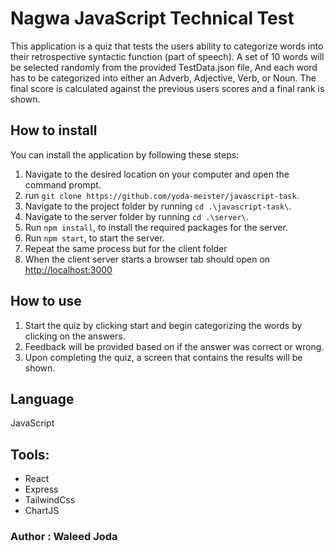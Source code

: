 # Nagwa JavaScript Technical Test

This application is a quiz that tests the users ability to categorize words into their retrospective syntactic function (part of speech). A set of 10 words will be selected randomly from the provided TestData.json file, And each word has to be categorized into either an Adverb, Adjective, Verb, or Noun. The final score is calculated against the previous users scores and a final rank is shown.

## How to install

You can install the application by following these steps:

1. Navigate to the desired location on your computer and open the command prompt.
2. run `git clone https://github.com/yoda-meister/javascript-task`.
3. Navigate to the project folder by running `cd .\javascript-task\`.
4. Navigate to the server folder by running `cd .\server\`.
5. Run `npm install`, to install the required packages for the server.
6. Run `npm start`, to start the server.
7. Repeat the same process but for the client folder
8. When the client server starts a browser tab should open on [http://localhost:3000](http://localhost:3000)

## How to use

1. Start the quiz by clicking start and begin categorizing the words by clicking on the answers.
2. Feedback will be provided based on if the answer was correct or wrong.
3. Upon completing the quiz, a screen that contains the results will be shown.

## Language

JavaScript

## Tools:

- React
- Express
- TailwindCss
- ChartJS

### Author : Waleed Joda


